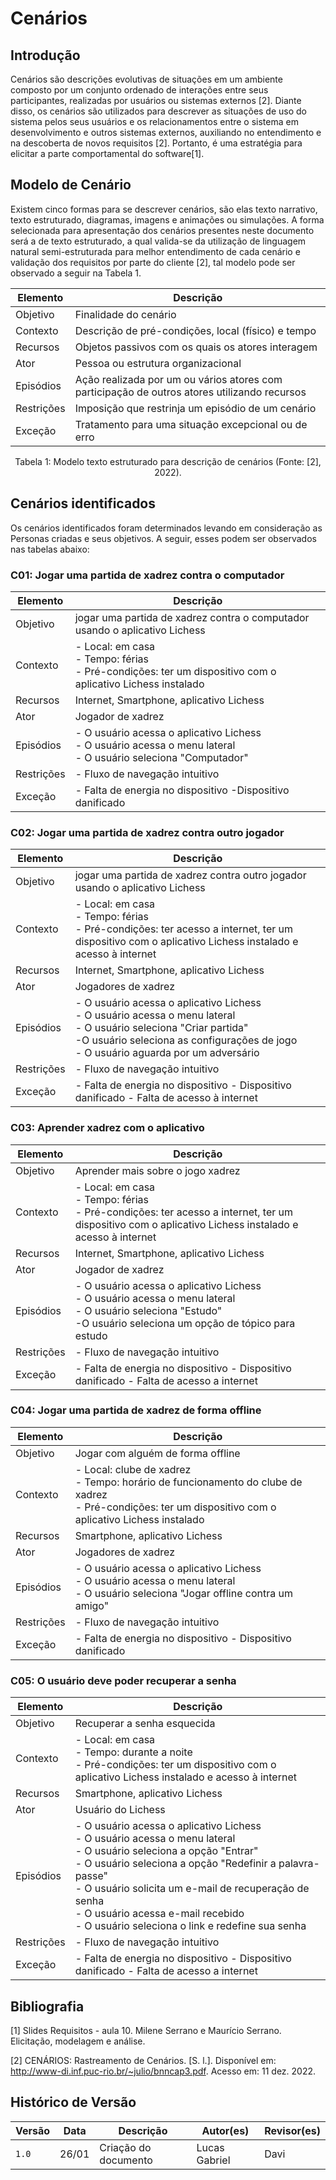 # Cenários

## Introdução

Cenários são descrições evolutivas de situações em um ambiente composto por um conjunto ordenado de interações entre seus participantes, realizadas por usuários ou sistemas externos [2]. Diante disso, os cenários são utilizados para descrever as situações de uso do sistema pelos seus usuários e os relacionamentos entre o sistema em desenvolvimento e outros sistemas externos, auxiliando no entendimento e na descoberta de novos requisitos [2]. Portanto, é uma estratégia para elicitar a parte comportamental do software[1].

## Modelo de Cenário

Existem cinco formas para se descrever cenários, são elas texto narrativo, texto estruturado, diagramas, imagens e animações ou simulações. A forma selecionada para apresentação dos cenários presentes neste documento será a de texto estruturado, a qual valida-se da utilização de linguagem natural semi-estruturada para melhor entendimento de cada cenário e validação dos requisitos por parte do cliente [2], tal modelo pode ser observado a seguir na Tabela 1.

| Elemento   | Descrição                                                                                    |
| ---------- | -------------------------------------------------------------------------------------------- |
| Objetivo   | Finalidade do cenário                                                                        |
| Contexto   | Descrição de pré-condições, local (físico) e tempo                                           |
| Recursos   | Objetos passivos com os quais os atores interagem                                            |
| Ator       | Pessoa ou estrutura organizacional                                                           |
| Episódios  | Ação realizada por um ou vários atores com participação de outros atores utilizando recursos |
| Restrições | Imposição que restrinja um episódio de um cenário                                            |
| Exceção    | Tratamento para uma situação excepcional ou de erro                                          |

<div style="text-align: center">
<p> Tabela 1: Modelo texto estruturado para descrição de cenários (Fonte: [2], 2022).</p>
</div>

## Cenários identificados

Os cenários identificados foram determinados levando em consideração as Personas criadas e seus objetivos. A seguir, esses podem ser observados nas tabelas abaixo:

### C01: Jogar uma partida de xadrez contra o computador

| Elemento   | Descrição                                                                                                              |
| ---------- | ---------------------------------------------------------------------------------------------------------------------- |
| Objetivo   | jogar uma partida de xadrez contra o computador usando o aplicativo Lichess                                            |
| Contexto   | - Local: em casa <br> - Tempo: férias <br> - Pré-condições: ter um dispositivo com o aplicativo Lichess instalado      |
| Recursos   | Internet, Smartphone, aplicativo Lichess                                                                               |
| Ator       | Jogador de xadrez                                                                                                      |
| Episódios  | - O usuário acessa o aplicativo Lichess <br> - O usuário acessa o menu lateral <br> - O usuário seleciona "Computador" |
| Restrições | - Fluxo de navegação intuitivo                                                                                         |
| Exceção    | - Falta de energia no dispositivo  -Dispositivo  danificado                                                            |

### C02: Jogar uma partida de xadrez contra outro jogador

| Elemento   | Descrição                                                                                                                                                                                                               |
| ---------- | ----------------------------------------------------------------------------------------------------------------------------------------------------------------------------------------------------------------------- |
| Objetivo   | jogar uma partida de xadrez contra outro jogador usando o aplicativo Lichess                                                                                                                                            |
| Contexto   | - Local: em casa <br> - Tempo: férias <br> - Pré-condições: ter acesso a internet, ter um dispositivo com o aplicativo Lichess instalado e acesso à internet                                                            |
| Recursos   | Internet, Smartphone, aplicativo Lichess                                                                                                                                                                                |
| Ator       | Jogadores de xadrez                                                                                                                                                                                                     |
| Episódios  | - O usuário acessa o aplicativo Lichess <br> - O usuário acessa o menu lateral <br> - O usuário seleciona "Criar partida" <br> -O usuário seleciona as configurações de jogo <br> - O usuário aguarda por um adversário |
| Restrições | - Fluxo de navegação intuitivo                                                                                                                                                                                          |
| Exceção    | - Falta de energia no dispositivo  - Dispositivo  danificado - Falta de acesso à internet                                                                                                                               |

### C03: Aprender xadrez com o aplicativo

| Elemento   | Descrição                                                                                                                                                                   |
| ---------- | --------------------------------------------------------------------------------------------------------------------------------------------------------------------------- |
| Objetivo   | Aprender mais sobre o jogo xadrez                                                                                                                                           |
| Contexto   | - Local: em casa <br> - Tempo: férias <br> - Pré-condições: ter acesso a internet, ter um dispositivo com o aplicativo Lichess instalado e acesso à internet                |
| Recursos   | Internet, Smartphone, aplicativo Lichess                                                                                                                                    |
| Ator       | Jogador de xadrez                                                                                                                                                           |
| Episódios  | - O usuário acessa o aplicativo Lichess <br> - O usuário acessa o menu lateral <br> - O usuário seleciona "Estudo" <br> -O usuário seleciona um opção de tópico para estudo |
| Restrições | - Fluxo de navegação intuitivo                                                                                                                                              |
| Exceção    | - Falta de energia no dispositivo  - Dispositivo  danificado - Falta de acesso a internet                                                                                   |

### C04: Jogar uma partida de xadrez de forma offline

| Elemento   | Descrição                                                                                                                                                      |
| ---------- | -------------------------------------------------------------------------------------------------------------------------------------------------------------- |
| Objetivo   | Jogar com alguém de forma offline                                                                                                                              |
| Contexto   | - Local: clube de xadrez <br> - Tempo: horário de funcionamento do clube de xadrez <br> - Pré-condições: ter um dispositivo com o aplicativo Lichess instalado |
| Recursos   | Smartphone, aplicativo Lichess                                                                                                                                 |
| Ator       | Jogadores de xadrez                                                                                                                                            |
| Episódios  | - O usuário acessa o aplicativo Lichess <br> - O usuário acessa o menu lateral <br> - O usuário seleciona "Jogar offline contra um amigo"                      |
| Restrições | - Fluxo de navegação intuitivo                                                                                                                                 |
| Exceção    | - Falta de energia no dispositivo  - Dispositivo  danificado                                                                                                   |

### C05: O usuário deve poder recuperar a senha

| Elemento   | Descrição                                                                                                                                                                                                                                                                                                                                           |
| ---------- | --------------------------------------------------------------------------------------------------------------------------------------------------------------------------------------------------------------------------------------------------------------------------------------------------------------------------------------------------- |
| Objetivo   | Recuperar a senha esquecida                                                                                                                                                                                                                                                                                                                         |
| Contexto   | - Local: em casa <br> - Tempo: durante a noite <br> - Pré-condições: ter um dispositivo com o aplicativo Lichess instalado e acesso à internet                                                                                                                                                                                                      |
| Recursos   | Smartphone, aplicativo Lichess                                                                                                                                                                                                                                                                                                                      |
| Ator       | Usuário do Lichess                                                                                                                                                                                                                                                                                                                                  |
| Episódios  | - O usuário acessa o aplicativo Lichess <br> - O usuário acessa o menu lateral <br> - O usuário seleciona a opção "Entrar" <br> - O usuário seleciona a opção "Redefinir a palavra-passe" <br>- O usuário solicita um e-mail de recuperação de senha <br> - O usuário acessa e-mail recebido <br> - O usuário seleciona o link e redefine sua senha |
| Restrições | - Fluxo de navegação intuitivo                                                                                                                                                                                                                                                                                                                      |
| Exceção    | - Falta de energia no dispositivo  - Dispositivo  danificado - Falta de acesso a internet                                                                                                                                                                                                                                                           |

## Bibliografia

[1] Slides Requisitos - aula 10. Milene Serrano e Maurício Serrano. Elicitação, modelagem e análise.

[2] CENÁRIOS: Rastreamento de Cenários. [S. l.]. Disponível em: <http://www-di.inf.puc-rio.br/~julio/bnncap3.pdf>. Acesso em: 11 dez. 2022.

## Histórico de Versão

| Versão | Data  | Descrição            | Autor(es)     | Revisor(es) |
| ------ | ----- | -------------------- | ------------- | ----------- |
| `1.0`  | 26/01 | Criação do documento | Lucas Gabriel | Davi        |